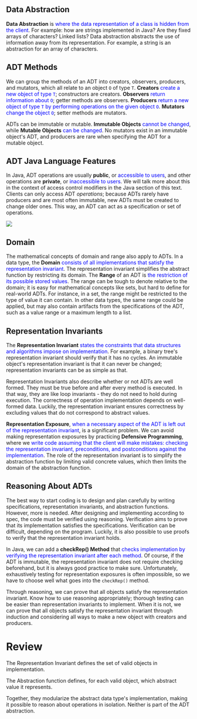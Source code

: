 ## Data Abstraction

**Data Abstraction** is <span style="color:blue;">where the data representation of a class is hidden from the client</span>.  For example: how are strings implemented in Java?  Are they fixed arrays of characters?  Linked lists?  Data abstraction abstracts the use of information away from its representation.  For example, a string is an abstraction for an array of characters.

## ADT Methods

We can group the methods of an ADT into creators, observers, producers, and mutators, which all relate to an object `O` of type `T`.  **Creators** <span style="color:blue;">create a new object of type `T`</span>; constructors are creators.  **Observers** <span style="color:blue;">return information about `O`</span>; getter methods are observers.  **Producers** <span style="color:blue;">return a new object of type `T` by performing operations on the given object `O`</span>.  **Mutators** <span style="color:blue;">change the object `O`</span>; setter methods are mutators.

ADTs can be immutable or mutable.  **Immutable Objects** <span style="color:blue;">cannot be changed</span>, while **Mutable Objects** <span style="color:blue;">can be changed</span>.  No mutators exist in an immutable object's ADT, and producers are rare when specifying the ADT for a mutable object.

## ADT Java Language Features

In Java, ADT operations are usually **public**, or <span style="color:blue;">accessible to users</span>, and other operations are **private**, or <span style="color:blue;">inaccessible to users</span>.  We will talk more about this in the context of access control modifiers in the Java section of this text.  
Clients can only access ADT *operations*; because ADTs rarely have producers and are most often immutable, new ADTs must be created to change older ones.  This way, an ADT can act as a specification or set of operations.

![](https://principles-of-software.github.io/Principles-of-Software/images/jadt.png)

## Domain

The mathematical concepts of domain and range also apply to ADTs.  In a data type, the **Domain** <span style="color:blue;">consists of all implementations that satisfy the representation invariant</span>.  The representation invariant simplifies the abstract function by restricting its domain.  The **Range** of an ADT is <span style="color:blue;">the restriction of its possible stored values</span>.  The range can be tough to denote relative to the domain; it is easy for mathematical concepts like sets, but hard to define for real-world ADTs.  For instance, in a set, the range might be restricted to the type of value it can contain.  In other data types, the same range could be applied, but may also contain artifacts from the specifications of the ADT, such as a value range or a maximum length to a list.

## Representation Invariants

The **Representation Invariant** <span style="color:blue;">states the constraints that data structures and algorithms impose on implementation</span>.  For example, a binary tree's representation invariant should verify that it has no cycles.  An immutable object's representation invariant is that it can never be changed; representation invariants can be as simple as that.

Representation Invariants also describe whether or not ADTs are well formed.  They must be true before and after every method is executed.  In that way, they are like loop invariants - they do not need to hold during execution.  The correctness of operation implementation depends on well-formed data.  Luckily, the representation invariant ensures correctness by excluding values that do not correspond to abstract values.

**Representation Exposure**, <span style="color:blue;">when a necessary aspect of the ADT is left out of the representation invariant</span>, is a significant problem.  We can avoid making representation exposures by practicing **Defensive Programming**, where we <span style="color:blue;">write code assuming that the client will make mistakes: checking the representation invariant, preconditions, and postconditions against the implementation</span>.  The role of the representation invariant is to simplify the abstraction function by limiting valid concrete values, which then limits the domain of the abstraction function.

## Reasoning About ADTs

The best way to start coding is to design and plan carefully by writing specifications, representation invariants, and abstraction functions.  However, more is needed.  After designing and implementing according to spec, the code must be verified using reasoning.  Verification aims to prove that its implementation satisfies the specifications.  Verification can be difficult, depending on the program.  Luckily, it is also possible to use proofs to verify that the representation invariant holds.

In Java, we can add a **checkRep() Method** that <span style="color:blue;">checks implementation by verifying the representation invariant after each method</span>.  Of course, if the ADT is immutable, the representation invariant does not require checking beforehand, but it is always good practice to make sure.  Unfortunately, exhaustively testing for representation exposures is often impossible, so we have to choose well what goes into the `checkRep()` method.

Through reasoning, we can prove that all objects satisfy the representation invariant.  Know how to use reasoning appropriately; thorough testing can be easier than representation invariants to implement.  When it is not, we can prove that all objects satisfy the representation invariant through induction and considering all ways to make a new object with creators and producers.

# Review

The Representation Invariant defines the set of valid objects in implementation.

The Abstraction function defines, for each valid object, which abstract value it represents.

Together, they modularize the abstract data type's implementation, making it possible to reason about operations in isolation.  Neither is part of the ADT abstraction.
